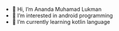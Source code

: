- 👋 Hi, I’m Ananda Muhamad Lukman
- 👀 I’m interested in android programming
- 🌱 I’m currently learning kotlin language

<!---
anandalukman33/anandalukman33 is a ✨ special ✨ repository because its `README.md` (this file) appears on your GitHub profile.
You can click the Preview link to take a look at your changes.
--->
